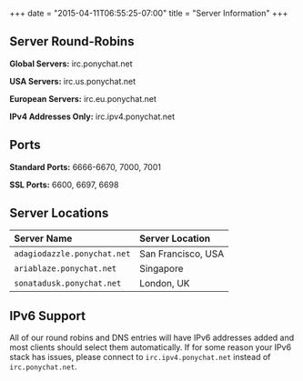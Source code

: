 +++
date = "2015-04-11T06:55:25-07:00"
title = "Server Information"
+++

## Server Round-Robins

**Global Servers:** irc.ponychat.net

**USA Servers:** irc.us.ponychat.net

**European Servers:** irc.eu.ponychat.net

**IPv4 Addresses Only:** irc.ipv4.ponychat.net

## Ports

**Standard Ports:** 6666-6670, 7000, 7001

**SSL Ports:** 6600, 6697, 6698

## Server Locations

| Server Name                 | Server Location    |
|:--------------------------- |:------------------ |
| `adagiodazzle.ponychat.net` | San Francisco, USA |
| `ariablaze.ponychat.net`    | Singapore          |
| `sonatadusk.ponychat.net`   | London, UK         |

## IPv6 Support

All of our round robins and DNS entries will have IPv6 addresses added and most 
clients should select them automatically. If for some reason your IPv6 stack 
has issues, please connect to `irc.ipv4.ponychat.net` instead of 
`irc.ponychat.net`.

